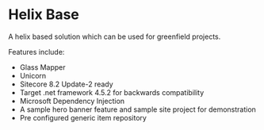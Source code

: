 # Helix Base
A helix based solution which can be used for greenfield projects.

Features include:

<ul>
<li>Glass Mapper</li>
<li>Unicorn</li>
<li>Sitecore 8.2 Update-2 ready</li>
<li>Target .net framework 4.5.2 for backwards compatibility</li>
<li>Microsoft Dependency Injection</li>
<li>A sample hero banner feature and sample site project for demonstration</li>
<li>Pre configured generic item repository</li>
</ul>
